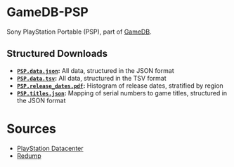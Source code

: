 # GameDB-PSP
Sony PlayStation Portable (PSP), part of [GameDB](https://github.com/niemasd/GameDB).

## Structured Downloads
* **[`PSP.data.json`](https://github.com/niemasd/GameDB-PSP/releases/latest/download/PSP.data.json):** All data, structured in the JSON format
* **[`PSP.data.tsv`](https://github.com/niemasd/GameDB-PSP/releases/latest/download/PSP.data.tsv):** All data, structured in the TSV format
* **[`PSP.release_dates.pdf`](https://github.com/niemasd/GameDB-PSP/releases/latest/download/PSP.release_dates.pdf):** Histogram of release dates, stratified by region
* **[`PSP.titles.json`](https://github.com/niemasd/GameDB-PSP/releases/latest/download/PSP.titles.json):** Mapping of serial numbers to game titles, structured in the JSON format

# Sources
* [PlayStation Datacenter](https://psxdatacenter.com/)
* [Redump](http://redump.org/)
